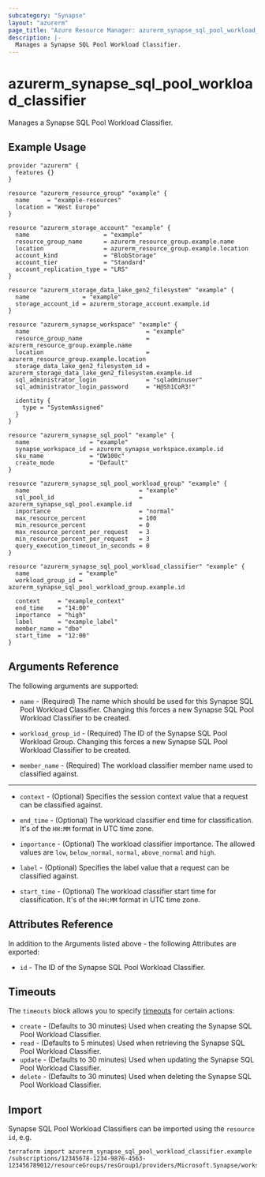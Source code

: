 ```yaml
---
subcategory: "Synapse"
layout: "azurerm"
page_title: "Azure Resource Manager: azurerm_synapse_sql_pool_workload_classifier"
description: |-
  Manages a Synapse SQL Pool Workload Classifier.
---
```


# azurerm_synapse_sql_pool_workload_classifier

Manages a Synapse SQL Pool Workload Classifier.

## Example Usage

```hcl
provider "azurerm" {
  features {}
}

resource "azurerm_resource_group" "example" {
  name     = "example-resources"
  location = "West Europe"
}

resource "azurerm_storage_account" "example" {
  name                     = "example"
  resource_group_name      = azurerm_resource_group.example.name
  location                 = azurerm_resource_group.example.location
  account_kind             = "BlobStorage"
  account_tier             = "Standard"
  account_replication_type = "LRS"
}

resource "azurerm_storage_data_lake_gen2_filesystem" "example" {
  name               = "example"
  storage_account_id = azurerm_storage_account.example.id
}

resource "azurerm_synapse_workspace" "example" {
  name                                 = "example"
  resource_group_name                  = azurerm_resource_group.example.name
  location                             = azurerm_resource_group.example.location
  storage_data_lake_gen2_filesystem_id = azurerm_storage_data_lake_gen2_filesystem.example.id
  sql_administrator_login              = "sqladminuser"
  sql_administrator_login_password     = "H@Sh1CoR3!"

  identity {
    type = "SystemAssigned"
  }
}

resource "azurerm_synapse_sql_pool" "example" {
  name                 = "example"
  synapse_workspace_id = azurerm_synapse_workspace.example.id
  sku_name             = "DW100c"
  create_mode          = "Default"
}

resource "azurerm_synapse_sql_pool_workload_group" "example" {
  name                               = "example"
  sql_pool_id                        = azurerm_synapse_sql_pool.example.id
  importance                         = "normal"
  max_resource_percent               = 100
  min_resource_percent               = 0
  max_resource_percent_per_request   = 3
  min_resource_percent_per_request   = 3
  query_execution_timeout_in_seconds = 0
}

resource "azurerm_synapse_sql_pool_workload_classifier" "example" {
  name              = "example"
  workload_group_id = azurerm_synapse_sql_pool_workload_group.example.id

  context     = "example_context"
  end_time    = "14:00"
  importance  = "high"
  label       = "example_label"
  member_name = "dbo"
  start_time  = "12:00"
}
```

## Arguments Reference

The following arguments are supported:

* `name` - (Required) The name which should be used for this Synapse SQL Pool Workload Classifier. Changing this forces a new Synapse SQL Pool Workload Classifier to be created.

* `workload_group_id` - (Required) The ID of the Synapse SQL Pool Workload Group. Changing this forces a new Synapse SQL Pool Workload Classifier to be created.

* `member_name` - (Required) The workload classifier member name used to classified against.

---

* `context` - (Optional) Specifies the session context value that a request can be classified against.

* `end_time` - (Optional) The workload classifier end time for classification. It's of the `HH:MM` format in UTC time zone.

* `importance` - (Optional) The workload classifier importance. The allowed values are `low`, `below_normal`, `normal`, `above_normal` and `high`.

* `label` - (Optional) Specifies the label value that a request can be classified against.

* `start_time` - (Optional) The workload classifier start time for classification. It's of the `HH:MM` format in UTC time zone.

## Attributes Reference

In addition to the Arguments listed above - the following Attributes are exported: 

* `id` - The ID of the Synapse SQL Pool Workload Classifier.

## Timeouts

The `timeouts` block allows you to specify [timeouts](https://www.terraform.io/docs/configuration/resources.html#timeouts) for certain actions:

* `create` - (Defaults to 30 minutes) Used when creating the Synapse SQL Pool Workload Classifier.
* `read` - (Defaults to 5 minutes) Used when retrieving the Synapse SQL Pool Workload Classifier.
* `update` - (Defaults to 30 minutes) Used when updating the Synapse SQL Pool Workload Classifier.
* `delete` - (Defaults to 30 minutes) Used when deleting the Synapse SQL Pool Workload Classifier.

## Import

Synapse SQL Pool Workload Classifiers can be imported using the `resource id`, e.g.

```shell
terraform import azurerm_synapse_sql_pool_workload_classifier.example /subscriptions/12345678-1234-9876-4563-123456789012/resourceGroups/resGroup1/providers/Microsoft.Synapse/workspaces/workspace1/sqlPools/sqlPool1/workloadGroups/workloadGroup1/workloadClassifiers/workloadClassifier1
```
